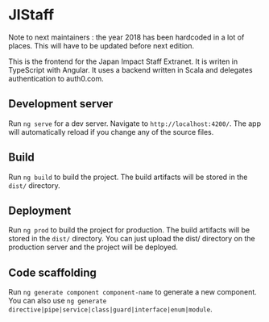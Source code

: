 # JIStaff

Note to next maintainers : the year 2018 has been hardcoded in a lot of places. This will have to be updated before next edition.

This is the frontend for the Japan Impact Staff Extranet. It is writen in TypeScript with Angular. It uses a backend written in Scala and delegates authentication to auth0.com.

## Development server

Run `ng serve` for a dev server. Navigate to `http://localhost:4200/`. The app will automatically reload if you change any of the source files.

## Build

Run `ng build` to build the project. The build artifacts will be stored in the `dist/` directory. 

## Deployment

Run `ng prod` to build the project for production. The build artifacts will be stored in the `dist/` directory. You can just upload the dist/ directory on the production server and the project will be deployed.

## Code scaffolding

Run `ng generate component component-name` to generate a new component. You can also use `ng generate directive|pipe|service|class|guard|interface|enum|module`.
